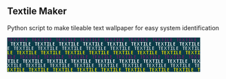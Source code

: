 ## Textile Maker
Python script to make tileable text wallpaper for easy system identification

![textile sample](test.png?raw=true "Sample Textile")
